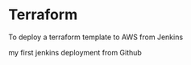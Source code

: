 # Terraform
To deploy a terraform template to AWS from Jenkins

my first jenkins deployment from Github
